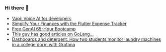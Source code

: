### Hi there 👋

<!-- daily.dev BOOKMARKS:START -->
- [Vapi: Voice AI for developers](https://app.daily.dev/posts/BlKtG7vl2?utm_source=rss&utm_medium=bookmarks&utm_campaign=PnGboN99PhXCxFrWGGg2C)
- [Simplify Your Finances with the Flutter Expense Tracker](https://app.daily.dev/posts/OBZDAfBTO?utm_source=rss&utm_medium=bookmarks&utm_campaign=PnGboN99PhXCxFrWGGg2C)
- [Free GenAI 65-Hour Bootcamp](https://app.daily.dev/posts/hJlHo8LpR?utm_source=rss&utm_medium=bookmarks&utm_campaign=PnGboN99PhXCxFrWGGg2C)
- [This guy has good articles on GoLang...](https://app.daily.dev/posts/hmb2gPsHF?utm_source=rss&utm_medium=bookmarks&utm_campaign=PnGboN99PhXCxFrWGGg2C)
- [Dashboards and detergent: How two students monitor laundry machines in a college dorm with Grafana](https://app.daily.dev/posts/yc5vU1rXX?utm_source=rss&utm_medium=bookmarks&utm_campaign=PnGboN99PhXCxFrWGGg2C)
<!-- daily.dev BOOKMARKS:END -->

<!--
**dinesh4monto/dinesh4monto** is a ✨ _special_ ✨ repository because its `README.md` (this file) appears on your GitHub profile.

Here are some ideas to get you started:

- 🔭 I’m currently working on ...
- 🌱 I’m currently learning ...
- 👯 I’m looking to collaborate on ...
- 🤔 I’m looking for help with ...
- 💬 Ask me about ...
- 📫 How to reach me: ...
- 😄 Pronouns: ...
- ⚡ Fun fact: ...
-->
